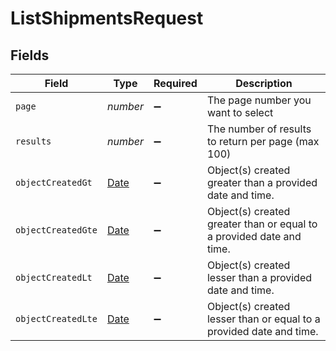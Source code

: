 # ListShipmentsRequest


## Fields

| Field                                                                                         | Type                                                                                          | Required                                                                                      | Description                                                                                   |
| --------------------------------------------------------------------------------------------- | --------------------------------------------------------------------------------------------- | --------------------------------------------------------------------------------------------- | --------------------------------------------------------------------------------------------- |
| `page`                                                                                        | *number*                                                                                      | :heavy_minus_sign:                                                                            | The page number you want to select                                                            |
| `results`                                                                                     | *number*                                                                                      | :heavy_minus_sign:                                                                            | The number of results to return per page (max 100)                                            |
| `objectCreatedGt`                                                                             | [Date](https://developer.mozilla.org/en-US/docs/Web/JavaScript/Reference/Global_Objects/Date) | :heavy_minus_sign:                                                                            | Object(s) created greater than a provided date and time.                                      |
| `objectCreatedGte`                                                                            | [Date](https://developer.mozilla.org/en-US/docs/Web/JavaScript/Reference/Global_Objects/Date) | :heavy_minus_sign:                                                                            | Object(s) created greater than or equal to a provided date and time.                          |
| `objectCreatedLt`                                                                             | [Date](https://developer.mozilla.org/en-US/docs/Web/JavaScript/Reference/Global_Objects/Date) | :heavy_minus_sign:                                                                            | Object(s) created lesser than a provided date and time.                                       |
| `objectCreatedLte`                                                                            | [Date](https://developer.mozilla.org/en-US/docs/Web/JavaScript/Reference/Global_Objects/Date) | :heavy_minus_sign:                                                                            | Object(s) created lesser than or equal to a provided date and time.                           |